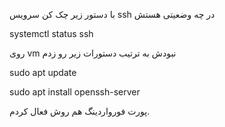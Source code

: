 
با دستور زیر چک کن سرویس ssh در چه وضعیتی هستش

systemctl status ssh


روی vm نبودش به ترتیب دستورات زیر رو زدم

sudo apt update 

sudo apt install openssh-server


پورت فورواردینگ هم روش فعال کردم.